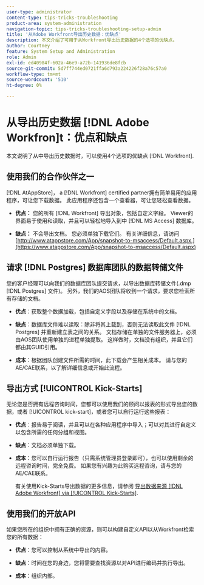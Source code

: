 ```yaml
---
user-type: administrator
content-type: tips-tricks-troubleshooting
product-area: system-administration
navigation-topic: tips-tricks-troubleshooting-setup-admin
title: '从Adobe Workfront导出历史数据：优缺点'
description: 本文介绍了可用于从Workfront导出历史数据的4个选项的优缺点。
author: Courtney
feature: System Setup and Administration
role: Admin
exl-id: ed40984f-602a-46e9-a72b-141936de8fcb
source-git-commit: 5d7ff744ed0721ffa6d793a224226f28a76c57a0
workflow-type: tm+mt
source-wordcount: '510'
ht-degree: 0%

---
```


# 从导出历史数据 [!DNL Adobe Workfron]t：优点和缺点

本文说明了从中导出历史数据时，可以使用4个选项的优缺点 [!DNL Workfront].

## 使用我们的合作伙伴之一

[!DNL AtAppStore]， a [!DNL Workfront] certified partner拥有简单易用的应用程序，可让您下载数据。 此应用程序还包含一个查看器，可让您轻松查看数据。

* **优点：** 您的所有 [!DNL Workfront] 导出对象，包括自定义字段。 Viewer的界面易于使用和读取，并且可以轻松地导入到中 [!DNL MS Access] 数据库。

* **缺点：** 不会导出文档。 您必须单独下载它们。 有关详细信息，请访问 [http://www.atappstore.com/App/snapshot-to-msaccess/Default.aspx.](https://www.atappstore.com/App/snapshot-to-msaccess/Default.aspx)

## 请求 [!DNL Postgres] 数据库团队的数据转储文件

您的客户经理可以向我们的数据库团队提交请求，以导出数据库转储文件(.dmp [!DNL Postgres] 文件)。 另外，我们的AOS团队将收到一个请求，要求您检索所有存储的文档。

* **优点**：获取整个数据加载，包括自定义字段以及存储在系统中的文档。

* **缺点**：数据库文件难以读取：除非将其上载到，否则无法读取此文件 [!DNL Postgres] 并重新建立表之间的关系。 文档存储在单独的文件服务器上，必须由AOS团队使用单独的进程单独提取。 这样做时，文档没有组织，并且它们都由其GUID引用。
* **成本**：根据团队创建文件所需的时间，此下载会产生相关成本。 请与您的AE/CAE联系，以了解详细信息或开始此流程。

## 导出方式 [!UICONTROL Kick-Starts]

无论您是否拥有远程咨询时间，您都可以使用我们的顾问以报表的形式导出您的数据，或者 [!UICONTROL kick-start]，或者您可以自行运行这些报表：

* **优点**：报告易于阅读，并且可以在各种应用程序中导入；可以对其进行自定义以包含所需的任何分组和视图。

* **缺点**：文档必须单独下载。

* **成本**：您可以自行运行报告（只需系统管理员登录即可），也可以使用剩余的远程咨询时间，完全免费。 如果您有兴趣为此购买远程咨询，请与您的AE/CAE联系。

  有关使用Kick-Starts导出数据的更多信息，请参阅 [导出数据来源 [!DNL Adobe Workfront] via [!UICONTROL Kick-Starts]](../../administration-and-setup/manage-workfront/using-kick-starts/export-data-from-wf-via-kick-starts.md).

## 使用我们的开放API

如果您所在的组织中拥有正确的资源，则可以构建自定义API以从Workfront检索您的所有数据：

* **优点**：您可以控制从系统中导出的内容。

* **缺点**：时间在您的身边，您将需要查找资源以对API进行编码并执行导出。

* **成本**：组织内部。
